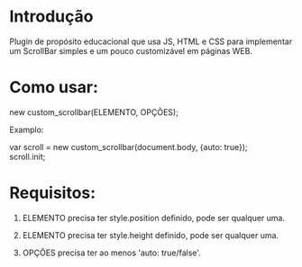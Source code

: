 # Introdução

Plugin de propósito educacional que usa JS, HTML e CSS para implementar um ScrollBar simples e um pouco customizável em páginas WEB.

# Como usar:

new custom_scrollbar(ELEMENTO, OPÇÕES);

Examplo: 

var scroll = new custom_scrollbar(document.body, {auto: true});\
scroll.init;

# Requisitos:

1) ELEMENTO precisa ter style.position definido, pode ser qualquer uma.
2) ELEMENTO precisa ter style.height definido, pode ser qualquer uma.

3) OPÇÕES precisa ter ao menos 'auto: true/false'. 
